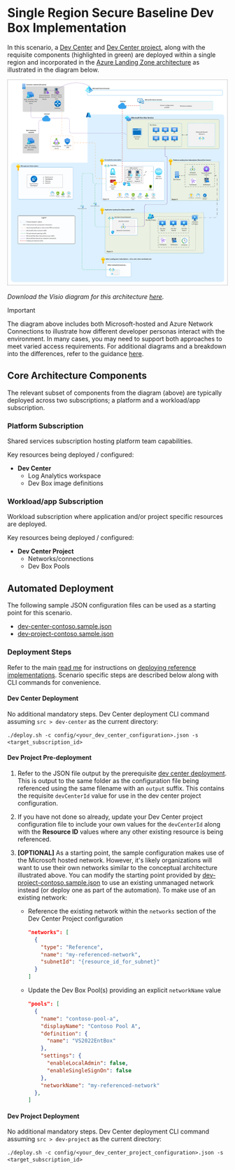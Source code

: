 # Single Region Secure Baseline Dev Box Implementation

In this scenario, a [Dev Center](https://learn.microsoft.com/azure/templates/microsoft.devcenter/devcenters) and [Dev Center project](https://learn.microsoft.com/azure/templates/microsoft.devcenter/projects), along with the requisite components (highlighted in green) are deployed within a single region and incorporated in the [Azure Landing Zone architecture](https://learn.microsoft.com/azure/cloud-adoption-framework/ready/landing-zone/#azure-landing-zone-architecture) as illustrated in the diagram below.

![Conceptual reference architecture for single region secure baseline scenario](../../images/mih_and_nc_single_region_secure_baseline.png)

*Download the Visio diagram for this architecture [here](../../diagrams/devbox-accelerator-diagrams.vsdx).*

> [!IMPORTANT]
> The diagram above includes both Microsoft-hosted and Azure Network Connections to illustrate how different developer personas interact with the environment. In many cases, you may need to support both approaches to meet varied access requirements. For additional diagrams and a breakdown into the differences, refer to the guidance [here](../../docs/networking-approach.md).


## Core Architecture Components

The relevant subset of components from the diagram (above) are typically deployed across two subscriptions; a platform and a workload/app subscription.

### Platform Subscription

Shared services subscription hosting platform team capabilities.

Key resources being deployed / configured:

- **Dev Center**
  - Log Analytics workspace
  - Dev Box image definitions

### Workload/app Subscription

Workload subscription where application and/or project specific resources are deployed.

Key resources being deployed / configured:

- **Dev Center Project**
  - Networks/connections
  - Dev Box Pools

## Automated Deployment

The following sample JSON configuration files can be used as a starting point for this scenario.

- [dev-center-contoso.sample.json](../../src/dev-center/config/dev-center-contoso.sample.json)
- [dev-project-contoso.sample.json](../../src/dev-project/config/dev-project-contoso.sample.json)

### Deployment Steps

Refer to the main [read me](../../README.md) for instructions on [deploying reference implementations](../../README.md#deploying-reference-implementations). Scenario specific steps are described below along with CLI commands for convenience.

#### Dev Center Deployment

No additional mandatory steps. Dev Center deployment CLI command assuming ```src > dev-center``` as the current directory:

```azurecli
./deploy.sh -c config/<your_dev_center_configuration>.json -s <target_subscription_id>
```

#### Dev Project Pre-deployment

1. Refer to the JSON file output by the prerequisite [dev center deployment](#dev-center-deployment). This is output to the same folder as the configuration file being referenced using the same filename with an ```output``` suffix. This contains the requisite ```devCenterId``` value for use in the dev center project configuration.

1. If you have not done so already, update your Dev Center project configuration file to include your own values for the ```devCenterId``` along with the **Resource ID** values where any other existing resource is being referenced.

1. **[OPTIONAL]** As a starting point, the sample configuration makes use of the Microsoft hosted network. However, it's likely organizations will want to use their own networks similar to the conceptual architecture illustrated above. You can modify the starting point provided by [dev-project-contoso.sample.json](/src/dev-project/config/dev-project-contoso.sample.json) to use an existing unmanaged network instead (or deploy one as part of the automation). To make use of an existing network:

    - Reference the existing network within the ```networks``` section of the Dev Center Project configuration

        ```json
        "networks": [
          {
            "type": "Reference",
            "name": "my-referenced-network",
            "subnetId": "{resource_id_for_subnet}"
          }
        ]
        ```

    - Update the Dev Box Pool(s) providing an explicit ```networkName``` value

        ```json
        "pools": [
          {
            "name": "contoso-pool-a",
            "displayName": "Contoso Pool A",
            "definition": {
              "name": "VS2022EntBox"
            },
            "settings": {
              "enableLocalAdmin": false,
              "enableSingleSignOn": false
            },
            "networkName": "my-referenced-network"
          },
        ]
        ```

#### Dev Project Deployment

No additional mandatory steps. Dev Center deployment CLI command assuming ```src > dev-project``` as the current directory:

```azurecli
./deploy.sh -c config/<your_dev_center_project_configuration>.json -s <target_subscription_id>
```
